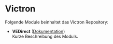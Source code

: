 # Victron

Folgende Module beinhaltet das Victron Repository:

- __VEDirect__ ([Dokumentation](VEDirect))  
	Kurze Beschreibung des Moduls.